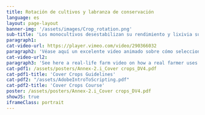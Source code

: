 ```yaml
---
title: Rotación de cultivos y labranza de conservación
language: es
layout: page-layout
banner-img: '/assets/images/Crop_rotation.png'
sub-title: 'Los monocultivos desestabilizan su rendimiento y lixivia su suelo. Aprende sobre la elección correcta de la rotación de cultivos y cómo cultivar el suelo usando prácticas de labranza de conservación.'
paragraph1: 
cat-video-url: https://player.vimeo.com/video/290366032
paragraph2: 'Véase aquí un excelente video animado sobre cómo seleccionar un método adecuado de rotación de cultivos y labranza y cuáles son los beneficios:'
cat-video-url2: 
paragraph3: 'See here a real-life farm video on how a real farmer uses cover crops and mulch management to improve the soil fertility and protection of his farmland.'
cat-pdf1: /assets/posters/Annex-2.i_Cover crops_DV4.pdf
cat-pdf1-title: 'Cover Crops Guidelines'
cat-pdf2: "/assets/AdobeIntroToScripting.pdf"
cat-pdf2-title: 'Cover Crops Course'
poster: /assets/posters/Annex-2.i_Cover crops_DV4.pdf
showJS: true
iframeClass: portrait
---
```

